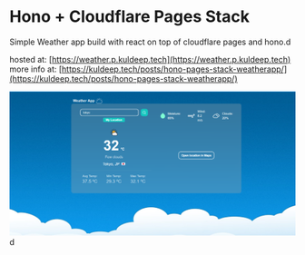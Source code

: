 # Hono + Cloudflare Pages Stack

Simple Weather app build with react on top of cloudflare pages and hono.d

hosted at: [https://weather.p.kuldeep.tech](https://weather.p.kuldeep.tech)
more info at: [https://kuldeep.tech/posts/hono-pages-stack-weatherapp/](https://kuldeep.tech/posts/hono-pages-stack-weatherapp/)

![screenshot](./img/screenshot.png)
d
